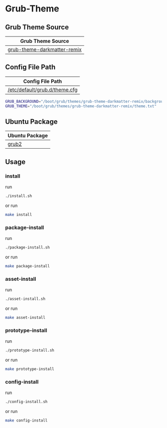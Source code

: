 

# Grub-Theme


## Grub Theme Source

| Grub Theme Source |
| --- |
| [grub-theme-darkmatter-remix](https://github.com/samwhelp/grub-theme-remix/tree/grub-theme-darkmatter-remix) |


## Config File Path

| Config File Path |
| --- |
| [/etc/default/grub.d/theme.cfg](./asset/overlay/etc/default/grub.d/theme.cfg) |

``` sh
GRUB_BACKGROUND="/boot/grub/themes/grub-theme-darkmatter-remix/background.jpg"
GRUB_THEME="/boot/grub/themes/grub-theme-darkmatter-remix/theme.txt"
```




## Ubuntu Package

| Ubuntu Package |
| --- |
| [grub2](https://packages.ubuntu.com/noble/grub2) |




## Usage


### install

run

``` sh
./install.sh
```

or run

``` sh
make install
```


### package-install

run

``` sh
./package-install.sh
```

or run

``` sh
make package-install
```


### asset-install

run

``` sh
./asset-install.sh
```

or run

``` sh
make asset-install
```


### prototype-install

run

``` sh
./prototype-install.sh
```

or run

``` sh
make prototype-install
```


### config-install

run

``` sh
./config-install.sh
```

or run

``` sh
make config-install
```
